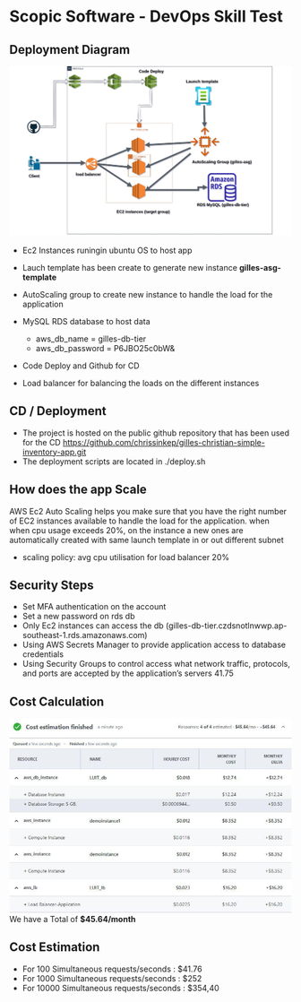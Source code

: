 # Scopic Software - DevOps Skill Test

## Deployment Diagram
![Deployment Diagram gilles](deployment_diagram_text.jpg "Deployment Diagram gilles")

- Ec2 Instances runingin ubuntu OS to host app
- Lauch template has been create to generate new instance __gilles-asg-template__
- AutoScaling group to create new instance to handle the load for the application 
- MySQL RDS database to host data
    * aws_db_name = gilles-db-tier
    * aws_db_password = P6JBO25c0bW&

- Code Deploy and Github for CD
- Load balancer for balancing the loads on the different instances

## CD / Deployment
- The project is hosted on the public github repository that has been used for the CD
https://github.com/chrissinkep/gilles-christian-simple-inventory-app.git
- The deployment scripts are located in ./deploy.sh

## How does the app Scale
AWS Ec2 Auto Scaling helps you make sure that you have the right number of EC2 instances available to handle the load for the application. when when cpu usage exceeds 20%, on the instance a new ones are automatically created with same launch template in or out different subnet
- scaling policy: avg cpu utilisation for load balancer 20%

## Security Steps
- Set MFA authentication on the account
- Set a new password on rds db
- Only Ec2 instances can access the db (gilles-db-tier.czdsnotlnwwp.ap-southeast-1.rds.amazonaws.com)
- Using AWS Secrets Manager to provide application access to database credentials
- Using Security Groups to control access what network traffic, protocols, and ports are accepted by the application’s servers 41.75

## Cost Calculation

![Cost Estimation Diagram](cost_estimation.jpeg "Cost Etimation Diagram/month")
We have a Total of **$45.64/month**

## Cost Estimation
- For 100 Simultaneous requests/seconds : $41.76
- For 1000 Simultaneous requests/seconds : $252
- For 10000 Simultaneous requests/seconds : $354,40